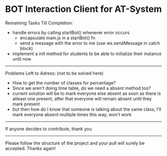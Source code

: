 # BOT Interaction Client for AT-System

Remaining Tasks Till Completion:

- handle errors by calling startBot() whenever error occurs
    - encapsulate main.js in a startBot() fn
    - send a message with the error to me (use ws.sendMessage in catch block)
- implement a init method for students to be able to initialize their instance until now

---

Problems Left to Adress: (not to be solved here)

- How to get the number of classes for percentage?
- Since we aren't doing time table, do we need a absent method too?
- current solution will be to mark everyone else absent as soon as there is atleast one present, after that everyone will remain absent until they mark present
- but then how do I know that someone is talking about the same class, I'll mark everyone absent multiple times this way, won't work

---

If anyone decides to contribute, thank you

---

Please follow the structure of the project and your pull will surely be accepted. Thanks again!
